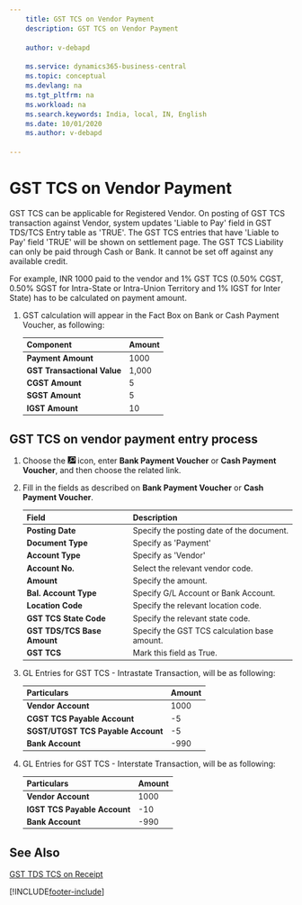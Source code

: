 ```yaml
---
    title: GST TCS on Vendor Payment
    description: GST TCS on Vendor Payment

    author: v-debapd

    ms.service: dynamics365-business-central
    ms.topic: conceptual
    ms.devlang: na
    ms.tgt_pltfrm: na
    ms.workload: na
    ms.search.keywords: India, local, IN, English
    ms.date: 10/01/2020
    ms.author: v-debapd

---
```

# GST TCS on Vendor Payment


GST TCS can be applicable for Registered Vendor. On posting of GST TCS transaction against Vendor, system updates 'Liable to Pay' field in GST TDS/TCS Entry table as 'TRUE'. The GST TCS entries that have 'Liable to Pay' field 'TRUE' will be shown on settlement page. The GST TCS Liability can only be paid through Cash or Bank. It cannot be set off against any available credit.

For example, INR 1000 paid to the vendor and 1% GST TCS (0.50% CGST, 0.50% SGST for Intra-State or Intra-Union Territory and 1% IGST for Inter State) has to be calculated on payment amount.

1. GST calculation will appear in the Fact Box on Bank or Cash Payment Voucher, as following:
    
    |Component|Amount|
    |----------------------------------|---------------------------------------|  
    |**Payment Amount**|1000|
    |**GST Transactional Value**|1,000|
    |**CGST Amount**|5|
    |**SGST Amount**|5|
    |**IGST Amount**|10|

## GST TCS on vendor payment entry process
 
1. Choose the ![Search for Page or Report](image/search_small.png "Search for Page or Report icon") icon, enter **Bank Payment Voucher** or **Cash Payment Voucher**, and then choose the related link.
2. Fill in the fields as described on **Bank Payment Voucher** or **Cash Payment Voucher**.
    
    |Field|Description| 
    |---------------------------------|  ---------------------------------------| 
    |**Posting Date**|Specify the posting date of the document.|
    |**Document Type**|Specify as 'Payment'|
    |**Account Type**|Specify as 'Vendor'|
    |**Account No.**|Select the relevant vendor code.|
    |**Amount**|Specify the amount.|
    |**Bal. Account Type**|Specify G/L Account or Bank Account.|
    |**Location Code**|Specify the relevant location code.|
    |**GST TCS State Code**|Specify the relevant state code.|
    |**GST TDS/TCS Base Amount**|Specify the GST TCS calculation base amount.|
    |**GST TCS**|Mark this field as True.|

    
3. GL Entries for GST TCS - Intrastate Transaction, will be as following:

    |Particulars|Amount|
    |----------------------------------|---------------------------------------|  
    |**Vendor Account**|1000|  
    |**CGST TCS Payable Account**|-5|  
    |**SGST/UTGST TCS Payable Account**|-5| 
    |**Bank Account**|-990| 
    
3. GL Entries for GST TCS - Interstate Transaction, will be as following:

    |Particulars|Amount|
    |----------------------------------|---------------------------------------|  
    |**Vendor Account**|1000|  
    |**IGST TCS Payable Account**|-10|  
    |**Bank Account**|-990| 


## See Also 
[GST TDS TCS on Receipt](GST-TDS-TCS-on-Receipt.md)


[!INCLUDE[footer-include](../../includes/footer-banner.md)]
